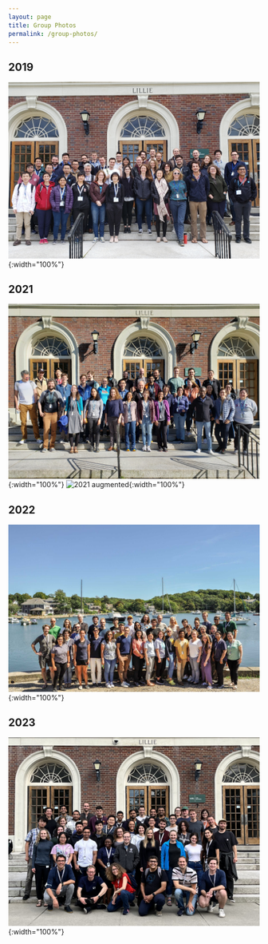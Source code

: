 ```yaml
---
layout: page
title: Group Photos
permalink: /group-photos/
---
```


## 2019
![2019 group](/assets/img/groups/group-2019.jpeg){:width="100%"}

## 2021
![2021 group](/assets/img/groups/group-2021.jpeg){:width="100%"}
![2021 augmented](/assets/img/groups/group_augmented.jpg){:width="100%"}

## 2022
![2022 group](/assets/img/groups/group-2022.jpeg){:width="100%"}

## 2023
![2023 group](/assets/img/groups/group-2023.jpeg){:width="100%"}
